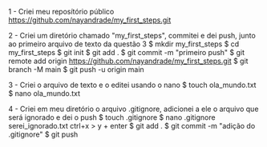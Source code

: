 1 - Criei meu reposítório público
https://github.com/nayandrade/my_first_steps.git

2 - Criei um diretório chamado "my_first_steps", commitei e dei push, junto ao primeiro arquivo de texto da questão 3
$ mkdir my_first_steps
$ cd my_first_steps 
$ git init
$ git add .
$ git commit -m "primeiro push"
$ git remote add origin https://github.com/nayandrade/my_first_steps.git
$ git branch -M main
$ git push -u origin main

3 - Criei o arquivo de texto e o editei usando o nano
$ touch ola_mundo.txt
$ nano ola_mundo.txt

4 - Criei em meu diretório o arquivo .gitignore, adicionei a ele o arquivo que será ignorado e dei o push
$ touch .gitignore
$ nano .gitignore
serei_ignorado.txt
ctrl+x > y + enter
$ git add .
$ git commit -m "adição do .gitignore"
$ git push


